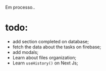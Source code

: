 Em processo..

# todo:

- add section completed on database;
- fetch the data about the tasks on firebase;
- add modals; 
- Learn about files organization;
- Learn `useHistory()` on Next Js;